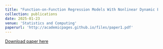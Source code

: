 ```yaml
---
title: "Function-on-Function Regression Models With Nonlinear Dynamic Effect and Linear Concurrent Effect"
collection: publications
date: 2025-01-23
venue: 'Statistics and Computing'
paperurl: 'http://academicpages.github.io/files/paper1.pdf'
---
```

[Download paper here](http://academicpages.github.io/files/paper1.pdf)
